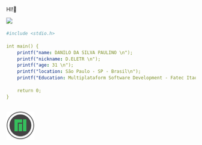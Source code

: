 

HI!👋
<div>
  <a href="https://https//github.com/deletrr">
    <img height="150em" src="https://github-readme-stats.vercel.app/api/top-langs/?username=deletrr&layout=compact&theme=chartreuse-dark" />
  </a>
</div>

```yaml
#include <stdio.h>

int main() {
    printf("name: DANILO DA SILVA PAULINO \n");
    printf("nickname: D.ELETR \n");
    printf("age: 31 \n");
    printf("location: São Paulo - SP - Brasil\n");
    printf("Education: Multiplataform Software Development - Fatec Itaquera \n");

    return 0;
}
```


<div style="display: inline_block"><br>
  <a href="https://manjaro.org/">
 <img width="75px" src="https://github.com/Pedro-Murilo/icons-for-readme/blob/main/.github/manjaro-icon.svg" alt="Manjaro Icon" />
 </a>
</div>

<!---
deletrr/deletrr is a ✨ special ✨ repository because its `README.md` (this file) appears on your GitHub profile.
You can click the Preview link to take a look at your changes.
--->
